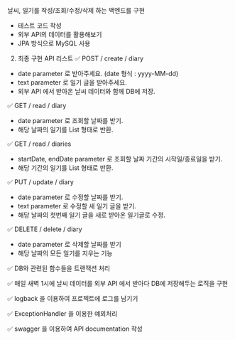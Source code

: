 날씨, 일기를 작성/조회/수정/삭제 하는 백엔드를 구현

- 테스트 코드 작성
- 외부 API의 데이터를 활용해보기
- JPA 방식으로 MySQL 사용


2. 최종 구현 API 리스트
✅ POST / create / diary
- date parameter 로 받아주세요. (date 형식 : yyyy-MM-dd)
- text parameter 로 일기 글을 받아주세요.
- 외부 API 에서 받아온 날씨 데이터와 함께 DB에 저장.

✅ GET / read / diary
- date parameter 로 조회할 날짜를 받기.
- 해당 날짜의 일기를 List 형태로 반환.

✅ GET / read / diaries
- startDate, endDate parameter 로 조회할 날짜 기간의 시작일/종료일을 받기.
- 해당 기간의 일기를 List 형태로 반환.

✅ PUT / update / diary
- date parameter 로 수정할 날짜를 받기.
- text parameter 로 수정할 새 일기 글을 받기.
- 해당 날짜의 첫번째 일기 글을 새로 받아온 일기글로 수정.

✅ DELETE / delete / diary
- date parameter 로 삭제할 날짜를 받기
- 해당 날짜의 모든 일기를 지우는 기능

✅ DB와 관련된 함수들을 트랜잭션 처리 

✅ 매일 새벽 1시에 날씨 데이터를 외부 API 에서 받아다 DB에 저장해두는 로직을 구현

✅ logback 을 이용하여 프로젝트에 로그를 남기기

✅ ExceptionHandler 을 이용한 예외처리

✅ swagger 을 이용하여 API documentation 작성
